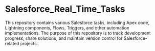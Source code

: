 # Salesforce_Real_Time_Tasks
This repository contains various Salesforce tasks, including Apex code, Lightning components, Flows, Triggers, and other automation implementations. The purpose of this repository is to track development progress, share solutions, and maintain version control for Salesforce-related projects.
